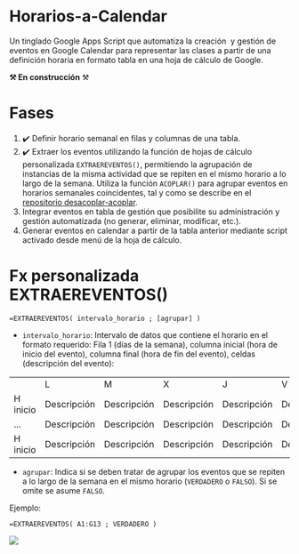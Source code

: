 # Horarios-a-Calendar

Un tinglado Google Apps Script que automatiza la creación  y gestión de eventos en Google Calendar para representar las clases a partir de una definición horaria en formato tabla en una hoja de cálculo de Google.

**⚒️ En construcción** ⚒️

# Fases

1.  ✔️ Definir horario semanal en filas y columnas de una tabla.
2.  ✔️ Extraer los eventos utilizando la función de hojas de cálculo personalizada `EXTRAEREVENTOS()`, permitiendo la agrupación de instancias de la misma actividad que se repiten en el mismo horario a lo largo de la semana. Utiliza la función `ACOPLAR()` para agrupar eventos en horarios semanales coincidentes, tal y como se describe en el [repositorio desacoplar-acoplar](https://github.com/pfelipm/desacoplar-acoplar).
3.  Integrar eventos en tabla de gestión que posibilite su administración y gestión automatizada (no generar, eliminar, modificar, etc.).
4.  Generar eventos en calendar a partir de la tabla anterior mediante script activado desde menú de la hoja de cálculo.

# Fx personalizada EXTRAEREVENTOS()

```
=EXTRAEREVENTOS( intervalo_horario ; [agrupar] )
```

*   `intervalo_horario`: Intervalo de datos que contiene el horario en el formato requerido: Fila 1 (días de la semana), columna inicial (hora de inicio del evento), columna final (hora de fin del evento), celdas (descripción del evento):

<table><tbody><tr><td>&nbsp;</td><td>L</td><td>M</td><td>X</td><td>J</td><td>V</td><td>&nbsp;</td></tr><tr><td>H inicio</td><td>Descripción</td><td>Descripción</td><td>Descripción</td><td>Descripción</td><td>Descripción</td><td>H Fin</td></tr><tr><td>...</td><td>Descripción</td><td>Descripción</td><td>Descripción</td><td>Descripción</td><td>Descripción</td><td>...</td></tr><tr><td>H inicio</td><td>Descripción</td><td>Descripción</td><td>Descripción</td><td>Descripción</td><td>Descripción</td><td>H Fin</td></tr></tbody></table>

*   `agrupar`: Indica si se deben tratar de agrupar los eventos que se repiten a lo largo de la semana en el mismo horario (`VERDADERO` o `FALSO`). Si se omite se asume `FALSO`.

Ejemplo:

```
=EXTRAEREVENTOS( A1:G13 ; VERDADERO )
```

![](https://user-images.githubusercontent.com/12829262/95442630-eabf1f80-095b-11eb-8fe7-d4c2a1e0c144.png)
